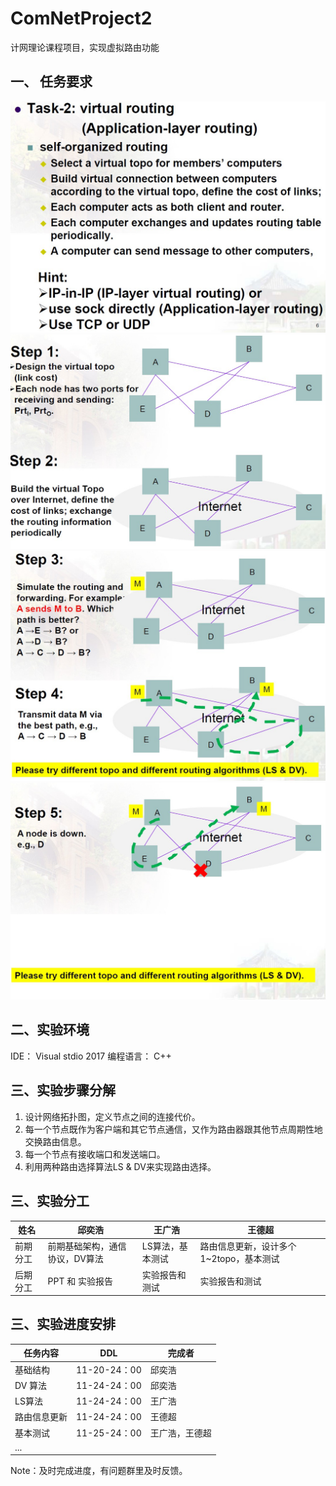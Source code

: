 # ComNetProject2
计网理论课程项目，实现虚拟路由功能

## 一、 任务要求
![](https://github.com/JoshuaQYH/ComNetProject2/blob/master/%E4%BB%BB%E5%8A%A1%E6%88%AA%E5%9B%BE/1.jpg)
![](https://github.com/JoshuaQYH/ComNetProject2/blob/master/%E4%BB%BB%E5%8A%A1%E6%88%AA%E5%9B%BE/2.jpg)
![](https://github.com/JoshuaQYH/ComNetProject2/blob/master/%E4%BB%BB%E5%8A%A1%E6%88%AA%E5%9B%BE/3.jpg)
![](https://github.com/JoshuaQYH/ComNetProject2/blob/master/%E4%BB%BB%E5%8A%A1%E6%88%AA%E5%9B%BE/4.jpg)

## 二、实验环境
 IDE： Visual stdio 2017
 编程语言： C++
 
 ## 三、实验步骤分解
 1. 设计网络拓扑图，定义节点之间的连接代价。
 2. 每一个节点既作为客户端和其它节点通信，又作为路由器跟其他节点周期性地交换路由信息。
 3. 每一个节点有接收端口和发送端口。
 4. 利用两种路由选择算法LS & DV来实现路由选择。

## 三、实验分工
| 姓名 | 邱奕浩 | 王广浩 | 王德超 |
|---- | ---- | ------ | -----|
| 前期分工 | 前期基础架构，通信协议，DV算法|  LS算法，基本测试| 路由信息更新，设计多个1~2topo，基本测试|
| 后期分工 | PPT 和 实验报告|  实验报告和测试  | 实验报告和测试 |

## 三、实验进度安排

|  任务内容 | DDL | 完成者 |
| ---- | -----|  -----|
| 基础结构 | 11-20-24：00 | 邱奕浩|
| DV 算法 |  11-24-24：00 | 邱奕浩| 
| LS算法 | 11-24-24：00 | 王广浩 |
| 路由信息更新 | 11-24-24：00 | 王德超|
| 基本测试 |  11-25-24：00 | 王广浩，王德超|
| ... |   |  |

Note：及时完成进度，有问题群里及时反馈。

